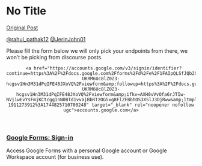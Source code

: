 # No Title

[Original Post](https://discourse.onlinedegree.iitm.ac.in/t/169029/624)

<p><a class="mention" href="/u/rahul_pathak12">@rahul_pathak12</a> <a class="mention" href="/u/jerinjohn01">@JerinJohn01</a></p>
<p>Please fill the form below we will only pick your endpoints from there, we won’t be picking from discourse posts.</p>
<aside class="onebox allowlistedgeneric" data-onebox-src="https://accounts.google.com/v3/signin/identifier?continue=https%3A%2F%2Fdocs.google.com%2Fforms%2Fd%2Fe%2F1FAIpQLSfJQb2SmT-UKRM6Uc8lZ0Z3-hcgsv1Hn3M31dPqIFE48JXoVQ%2Fviewform&amp;followup=https%3A%2F%2Fdocs.google.com%2Fforms%2Fd%2Fe%2F1FAIpQLSfJQb2SmT-UKRM6Uc8lZ0Z3-hcgsv1Hn3M31dPqIFE48JXoVQ%2Fviewform&amp;ifkv=AXH0vVvOfa6rJTIw-NVj1wEvYsFmjKCtcgg1nN0BTd1vvajBbRTzOG5xg8FlZFBbhOS3XSlJ3DjRww&amp;ltmpl=forms&amp;osid=1&amp;passive=1209600&amp;service=wise&amp;flowName=GlifWebSignIn&amp;flowEntry=ServiceLogin&amp;dsh=S-1911273912%3A1744825710700248">
  <header class="source">

      <a href="https://accounts.google.com/v3/signin/identifier?continue=https%3A%2F%2Fdocs.google.com%2Fforms%2Fd%2Fe%2F1FAIpQLSfJQb2SmT-UKRM6Uc8lZ0Z3-hcgsv1Hn3M31dPqIFE48JXoVQ%2Fviewform&amp;followup=https%3A%2F%2Fdocs.google.com%2Fforms%2Fd%2Fe%2F1FAIpQLSfJQb2SmT-UKRM6Uc8lZ0Z3-hcgsv1Hn3M31dPqIFE48JXoVQ%2Fviewform&amp;ifkv=AXH0vVvOfa6rJTIw-NVj1wEvYsFmjKCtcgg1nN0BTd1vvajBbRTzOG5xg8FlZFBbhOS3XSlJ3DjRww&amp;ltmpl=forms&amp;osid=1&amp;passive=1209600&amp;service=wise&amp;flowName=GlifWebSignIn&amp;flowEntry=ServiceLogin&amp;dsh=S-1911273912%3A1744825710700248" target="_blank" rel="noopener nofollow ugc">accounts.google.com</a>
  </header>

  <article class="onebox-body">
    

<h3><a href="https://accounts.google.com/v3/signin/identifier?continue=https%3A%2F%2Fdocs.google.com%2Fforms%2Fd%2Fe%2F1FAIpQLSfJQb2SmT-UKRM6Uc8lZ0Z3-hcgsv1Hn3M31dPqIFE48JXoVQ%2Fviewform&amp;followup=https%3A%2F%2Fdocs.google.com%2Fforms%2Fd%2Fe%2F1FAIpQLSfJQb2SmT-UKRM6Uc8lZ0Z3-hcgsv1Hn3M31dPqIFE48JXoVQ%2Fviewform&amp;ifkv=AXH0vVvOfa6rJTIw-NVj1wEvYsFmjKCtcgg1nN0BTd1vvajBbRTzOG5xg8FlZFBbhOS3XSlJ3DjRww&amp;ltmpl=forms&amp;osid=1&amp;passive=1209600&amp;service=wise&amp;flowName=GlifWebSignIn&amp;flowEntry=ServiceLogin&amp;dsh=S-1911273912%3A1744825710700248" target="_blank" rel="noopener nofollow ugc">Google Forms: Sign-in</a></h3>

  <p>Access Google Forms with a personal Google account or Google Workspace account (for business use).</p>


  </article>

  <div class="onebox-metadata">
    
    
  </div>

  <div style="clear: both"></div>
</aside>
